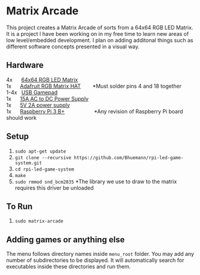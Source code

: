 Matrix Arcade
=============
This project creates a Matrix Arcade of sorts from a 64x64 RGB LED Matrix.  It is a project I have been working on in my free time to learn new areas of low level/embedded development. I plan on adding additonal things such as different software concepts presented in a visual way. 

Hardware  
--------
4x &nbsp; &nbsp; &nbsp;[64x64 RGB LED Matrix](https://www.adafruit.com/product/1484)  
1x &nbsp; &nbsp; &nbsp;[Adafruit RGB Matrix HAT](https://www.adafruit.com/product/2345)&nbsp; &nbsp; &nbsp; &nbsp;  *Must solder pins 4 and 18 together  
1-4x &nbsp; [USB Gamepad](https://www.amazon.com/Buffalo-iBuffalo-Classic-USB-Gamepad/dp/B002B9XB0E/ref=sr_1_2?keywords=ibuffalo+snes+controller&qid=1555696140&s=gateway&sr=8-2)  
1x &nbsp; &nbsp; &nbsp;[15A AC to DC Power Supply ](https://www.amazon.com/gp/product/B01LXN7MN3/ref=ppx_yo_dt_b_search_asin_title?ie=UTF8&psc=1)  
1x &nbsp; &nbsp; &nbsp;[5V 2A power supply](https://www.adafruit.com/product/276)  
1x &nbsp; &nbsp; &nbsp;[Raspberry Pi 3 B+](https://www.adafruit.com/product/3775)&nbsp; &nbsp; &nbsp; &nbsp; &nbsp; &nbsp; &nbsp; &nbsp; &nbsp; &nbsp; *Any revision of Raspberry Pi board should work  

Setup  
-----
1. `sudo apt-get update`
2. `git clone --recursive https://github.com/Bhuemann/rpi-led-game-system.git`  
3. `cd rpi-led-game-system`  
4. `make`  
5. `sudo rmmod snd_bcm2835` *The library we use to draw to the matrix requires this driver be unloaded  

To Run  
-------
1. `sudo matrix-arcade`  

Adding games or anything else
-----------------------------
The menu follows directory names inside `menu_root` folder. You may add any number of subdirectories to be displayed. 
It will automatically search for executables inside these directories and run them.
